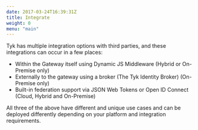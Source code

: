 ```yaml
---
date: 2017-03-24T16:39:31Z
title: Integrate
weight: 0
menu: "main"
---
```


Tyk has multiple integration options with third parties, and these integrations can occur in a few places:

* Within the Gateway itself using Dynamic JS Middleware (Hybrid or On-Premise only)
* Externally to the gateway using a broker (The Tyk Identity Broker) (On-Premise only)
* Built-in federation support via JSON Web Tokens or Open ID Connect (Cloud, Hybrid and On-Premise)

All three of the above have different and unique use cases and can be deployed differently depending on your platform and integration requirements.
